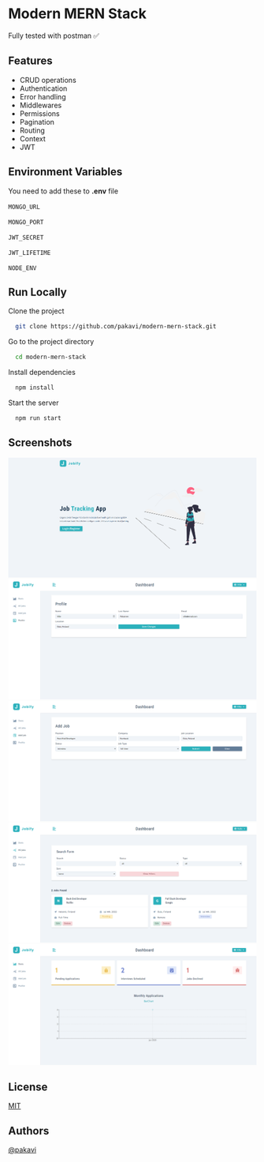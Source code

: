 # Modern MERN Stack

Fully tested with postman ✅

## Features
- CRUD operations
- Authentication
- Error handling
- Middlewares
- Permissions
- Pagination
- Routing
- Context
- JWT

## Environment Variables

You need to add these to **.env** file

`MONGO_URL`

`MONGO_PORT`

`JWT_SECRET`

`JWT_LIFETIME`

`NODE_ENV`

## Run Locally

Clone the project

```bash
  git clone https://github.com/pakavi/modern-mern-stack.git
```

Go to the project directory

```bash
  cd modern-mern-stack
```

Install dependencies

```bash
  npm install
```

Start the server

```bash
  npm run start
```

## Screenshots
![App Screenshot](./preview/modern-mern-stack-landing-page.png)
![App Screenshot](./preview/modern-mern-stack-profile.png)
![App Screenshot](./preview/modern-mern-stack-add-job.png)
![App Screenshot](./preview/modern-mern-stack-jobs-with-search.png)
![App Screenshot](./preview/modern-mern-stack-stats.png)

## License

[MIT](https://github.com/pakavi/modern-mern-stack/blob/main/LICENSE.md)


## Authors

[@pakavi](https://github.com/pakavi)
